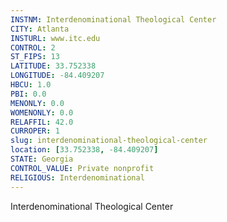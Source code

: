 ```yaml
---
INSTNM: Interdenominational Theological Center
CITY: Atlanta
INSTURL: www.itc.edu
CONTROL: 2
ST_FIPS: 13
LATITUDE: 33.752338
LONGITUDE: -84.409207
HBCU: 1.0
PBI: 0.0
MENONLY: 0.0
WOMENONLY: 0.0
RELAFFIL: 42.0
CURROPER: 1
slug: interdenominational-theological-center
location: [33.752338, -84.409207]
STATE: Georgia
CONTROL_VALUE: Private nonprofit
RELIGIOUS: Interdenominational
---
```

Interdenominational Theological Center